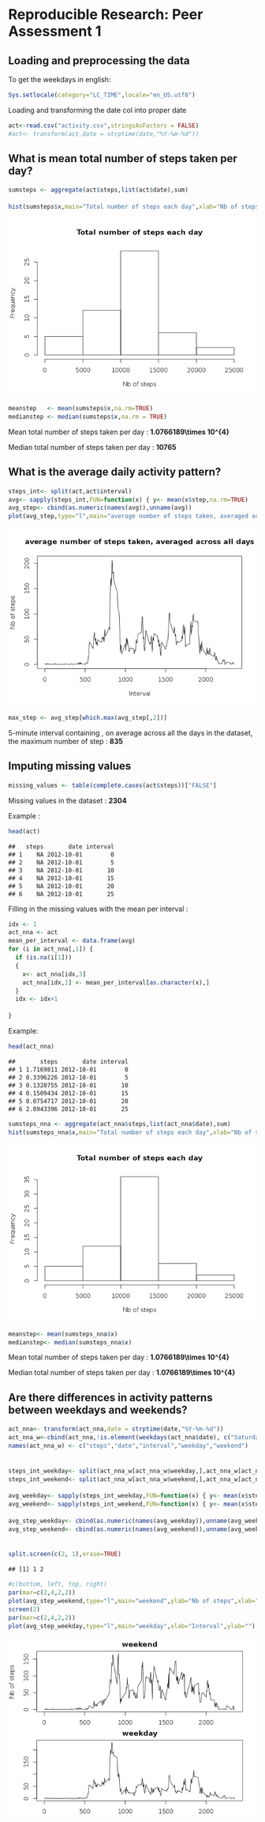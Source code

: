 # Reproducible Research: Peer Assessment 1


## Loading and preprocessing the data

To get the weekdays in english:

```r
Sys.setlocale(category="LC_TIME",locale="en_US.utf8")
```

Loading and transforming the date col into proper date

```r
act<-read.csv("activity.csv",stringsAsFactors = FALSE)
#act<- transform(act,date = strptime(date,"%Y-%m-%d"))
```
## What is mean total number of steps taken per day?

```r
sumsteps <- aggregate(act$steps,list(act$date),sum)

hist(sumsteps$x,main="Total number of steps each day",xlab="Nb of steps")
```

![](PA1_template_files/figure-html/unnamed-chunk-3-1.png) 

```r
meanstep   <- mean(sumsteps$x,na.rm=TRUE)
medianstep <- median(sumsteps$x,na.rm = TRUE)
```
Mean  total number of steps taken per day : **1.0766189\times 10^{4}**

Median  total number of steps taken per day : **10765**


## What is the average daily activity pattern?

```r
steps_int<- split(act,act$interval)
avg<- sapply(steps_int,FUN=function(x) { y<- mean(x$step,na.rm=TRUE)   })
avg_step<- cbind(as.numeric(names(avg)),unname(avg))
plot(avg_step,type="l",main="average number of steps taken, averaged across all days",xlab="Interval",ylab="Nb of steps")
```

![](PA1_template_files/figure-html/unnamed-chunk-4-1.png) 

```r
max_step <- avg_step[which.max(avg_step[,2])]
```

5-minute interval containing , on average across all the days in the dataset, the maximum number of step : **835**


## Imputing missing values

```r
missing_values <- table(complete.cases(act$steps))["FALSE"]
```

Missing values in the dataset : **2304**

Example :

```r
head(act)
```

```
##   steps       date interval
## 1    NA 2012-10-01        0
## 2    NA 2012-10-01        5
## 3    NA 2012-10-01       10
## 4    NA 2012-10-01       15
## 5    NA 2012-10-01       20
## 6    NA 2012-10-01       25
```

Filling in the missing values with the mean per interval  :

```r
idx <- 1
act_nna <- act
mean_per_interval <- data.frame(avg)
for (i in act_nna[,1]) {
  if (is.na(i[1])) 
  {
    x<- act_nna[idx,3]
    act_nna[idx,1] <- mean_per_interval[as.character(x),]
  }  
  idx <- idx+1
  
}
```

Example:

```r
head(act_nna)
```

```
##       steps       date interval
## 1 1.7169811 2012-10-01        0
## 2 0.3396226 2012-10-01        5
## 3 0.1320755 2012-10-01       10
## 4 0.1509434 2012-10-01       15
## 5 0.0754717 2012-10-01       20
## 6 2.0943396 2012-10-01       25
```


```r
sumsteps_nna <- aggregate(act_nna$steps,list(act_nna$date),sum)
hist(sumsteps_nna$x,main="Total number of steps each day",xlab="Nb of steps")
```

![](PA1_template_files/figure-html/unnamed-chunk-9-1.png) 

```r
meanstep<- mean(sumsteps_nna$x)
medianstep<- median(sumsteps_nna$x)
```
Mean  total number of steps taken per day : **1.0766189\times 10^{4}**

Median  total number of steps taken per day : **1.0766189\times 10^{4}**

## Are there differences in activity patterns between weekdays and weekends?


```r
act_nna<- transform(act_nna,date = strptime(date,"%Y-%m-%d"))
act_nna_w<-cbind(act_nna,!is.element(weekdays(act_nna$date), c("Saturday","Sunday")),is.element(weekdays(act_nna$date), c("Saturday","Sunday")))
names(act_nna_w) <- c("steps","date","interval","weekday","weekend")


steps_int_weekday<- split(act_nna_w[act_nna_w$weekday,],act_nna_w[act_nna_w$weekday,]$interval)
steps_int_weekend<- split(act_nna_w[act_nna_w$weekend,],act_nna_w[act_nna_w$weekend,]$interval)

avg_weekday<- sapply(steps_int_weekday,FUN=function(x) { y<- mean(x$step)   })
avg_weekend<- sapply(steps_int_weekend,FUN=function(x) { y<- mean(x$step)   })

avg_step_weekday<- cbind(as.numeric(names(avg_weekday)),unname(avg_weekday))
avg_step_weekend<- cbind(as.numeric(names(avg_weekend)),unname(avg_weekend))


split.screen(c(2, 1),erase=TRUE)
```

```
## [1] 1 2
```

```r
#c(bottom, left, top, right)
par(mar=c(2,4,2,2))
plot(avg_step_weekend,type="l",main="weekend",ylab="Nb of steps",xlab="")
screen(2)
par(mar=c(2,4,2,2))
plot(avg_step_weekday,type="l",main="weekday",xlab="Interval",ylab="")
```

![](PA1_template_files/figure-html/unnamed-chunk-10-1.png) 
